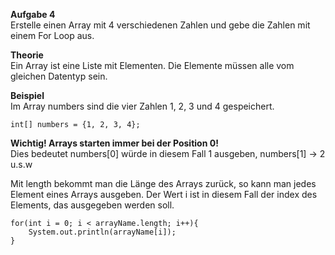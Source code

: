<b>Aufgabe 4</b></br>
Erstelle einen Array mit 4 verschiedenen Zahlen und gebe die Zahlen mit einem For Loop aus.

<b>Theorie</b></br>
Ein Array ist eine Liste mit Elementen. Die Elemente müssen alle vom gleichen Datentyp sein.

<b>Beispiel</b></br>
Im Array numbers sind die vier Zahlen 1, 2, 3 und 4 gespeichert.
```
int[] numbers = {1, 2, 3, 4};
```
<b>Wichtig! Arrays starten immer bei der Position 0!</b></br>
Dies bedeutet numbers[0] würde in diesem Fall 1 ausgeben, numbers[1] -> 2 u.s.w

Mit length bekommt man die Länge des Arrays zurück, so kann man jedes Element eines Arrays ausgeben.
Der Wert i ist in diesem Fall der index des Elements, das ausgegeben werden soll.
```
for(int i = 0; i < arrayName.length; i++){
    System.out.println(arrayName[i]);
}
```
